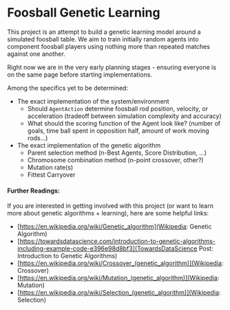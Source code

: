 # Foosball Genetic Learning

This project is an attempt to build a genetic learning model around a simulated foosball table. We aim to train initially random agents into component foosball players using nothing more than repeated matches against one another. 

Right now we are in the very early planning stages - ensuring everyone is on the same page before starting implementations.

Among the specifics yet to be determined:

- The exact implementation of the system/environment
    - Should `AgentAction` determine foosball rod position, velocity, or acceleration (tradeoff between simulation complexity and accuracy)
    - What should the scoring function of the Agent look like? (number of goals, time ball spent in opposition half, amount of work moving rods...)
- The exact implementation of the genetic algorithm
    - Parent selection method (n-Best Agents, Score Distribution, ...)
    - Chromosome combination method (n-point crossover, other?)
    - Mutation rate(s) 
    - Fittest Carryover

#### Further Readings:

If you are interested in getting involved with this project (or want to learn more about genetic algorithms + learning), here are some helpful links:

- [https://en.wikipedia.org/wiki/Genetic_algorithm](Wikipedia: Genetic Algorithm)
- [https://towardsdatascience.com/introduction-to-genetic-algorithms-including-example-code-e396e98d8bf3](TowardsDataScience Post: Introduction to Genetic Algorithms)
- [https://en.wikipedia.org/wiki/Crossover_(genetic_algorithm)](Wikipedia: Crossover)
- [https://en.wikipedia.org/wiki/Mutation_(genetic_algorithm)](Wikipedia: Mutation)
- [https://en.wikipedia.org/wiki/Selection_(genetic_algorithm)](Wikipedia: Selection)

